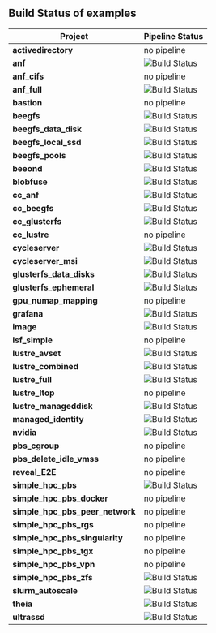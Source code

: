 ## Build Status of examples

| Project                                        | Pipeline Status |
|------------------------------------------------|-----------------|
| **activedirectory**                            | no pipeline     |
| **anf**                                        | ![Build Status](https://azurecat.visualstudio.com/hpccat/_apis/build/status/azhpc/examples/anf?branchName=master) |
| **anf_cifs**                                   | no pipeline |
| **anf_full**                                   | ![Build Status](https://azurecat.visualstudio.com/hpccat/_apis/build/status/azhpc/examples/anf-full?branchName=master) |
| **bastion**                                    | no pipeline |
| **beegfs**                                     | ![Build Status](https://azurecat.visualstudio.com/hpccat/_apis/build/status/azhpc/examples/beegfs?branchName=master) |
| **beegfs_data_disk**                           | ![Build Status](https://azurecat.visualstudio.com/hpccat/_apis/build/status/azhpc/examples/beegfs_data_disk?branchName=master) |
| **beegfs_local_ssd**                           | ![Build Status](https://azurecat.visualstudio.com/hpccat/_apis/build/status/azhpc/examples/beegfs_local_ssd?branchName=master) |
| **beegfs_pools**                               | ![Build Status](https://azurecat.visualstudio.com/hpccat/_apis/build/status/azhpc/examples/beegfs_pools?branchName=master) |
| **beeond**                                     | ![Build Status](https://azurecat.visualstudio.com/hpccat/_apis/build/status/azhpc/examples/beeond?branchName=master) |
| **blobfuse**                                   | ![Build Status](https://azurecat.visualstudio.com/hpccat/_apis/build/status/azhpc/examples/blobfuse?branchName=master) |
| **cc_anf**                                     | ![Build Status](https://azurecat.visualstudio.com/hpccat/_apis/build/status/azhpc/examples/cc_anf?branchName=master) |
| **cc_beegfs**                                  | ![Build Status](https://azurecat.visualstudio.com/hpccat/_apis/build/status/azhpc/examples/cc_beegfs?branchName=master) |
| **cc_glusterfs**                               | ![Build Status](https://azurecat.visualstudio.com/hpccat/_apis/build/status/azhpc/examples/cc_glusterfs?branchName=master) |
| **cc_lustre**                                  | no pipeline |
| **cycleserver**                                | ![Build Status](https://azurecat.visualstudio.com/hpccat/_apis/build/status/azhpc/examples/cycleserver?branchName=master) |
| **cycleserver_msi**                            | ![Build Status](https://azurecat.visualstudio.com/hpccat/_apis/build/status/azhpc/examples/cycleserver_msi?branchName=master) |
| **glusterfs_data_disks**                       | ![Build Status](https://azurecat.visualstudio.com/hpccat/_apis/build/status/azhpc/examples/glusterfs_data_disks?branchName=master) |
| **glusterfs_ephemeral**                        | ![Build Status](https://azurecat.visualstudio.com/hpccat/_apis/build/status/azhpc/examples/glusterfs_ephemeral?branchName=master) |
| **gpu_numap_mapping**                          | no pipeline |
| **grafana**                                    | ![Build Status](https://azurecat.visualstudio.com/hpccat/_apis/build/status/azhpc/examples/grafana?branchName=master) |
| **image**                                      | ![Build Status](https://azurecat.visualstudio.com/hpccat/_apis/build/status/azhpc/examples/image?branchName=master) |
| **lsf_simple**                                 | no pipeline |
| **lustre_avset**                               | ![Build Status](https://azurecat.visualstudio.com/hpccat/_apis/build/status/azhpc/examples/lustre_avset?branchName=master) |
| **lustre_combined**                            | ![Build Status](https://azurecat.visualstudio.com/hpccat/_apis/build/status/azhpc/examples/lustre_combined?branchName=master) |
| **lustre_full**                                | ![Build Status](https://azurecat.visualstudio.com/hpccat/_apis/build/status/azhpc/examples/lustre_full?branchName=master) |
| **lustre_ltop**                                | no pipeline |
| **lustre_manageddisk**                         | ![Build Status](https://azurecat.visualstudio.com/hpccat/_apis/build/status/azhpc/examples/lustre_manageddisk?branchName=master) |
| **managed_identity**                           | ![Build Status](https://azurecat.visualstudio.com/hpccat/_apis/build/status/azhpc/examples/managed_identity?branchName=master) |
| **nvidia**                                     | ![Build Status](https://azurecat.visualstudio.com/hpccat/_apis/build/status/azhpc/examples/nvidia?branchName=master) |
| **pbs_cgroup**                                 | no pipeline |
| **pbs_delete_idle_vmss**                       | no pipeline |
| **reveal_E2E**                                 | no pipeline |
| **simple_hpc_pbs**                             | ![Build Status](https://azurecat.visualstudio.com/hpccat/_apis/build/status/azhpc/examples/simple_hpc_pbs?branchName=master) |
| **simple_hpc_pbs_docker**                      | no pipeline |
| **simple_hpc_pbs_peer_network**                | no pipeline |
| **simple_hpc_pbs_rgs**                         | no pipeline |
| **simple_hpc_pbs_singularity**                 | no pipeline |
| **simple_hpc_pbs_tgx**                         | no pipeline |
| **simple_hpc_pbs_vpn**                         | no pipeline |
| **simple_hpc_pbs_zfs**                         | ![Build Status](https://azurecat.visualstudio.com/hpccat/_apis/build/status/azhpc/examples/simple_hpc_pbs_zfs?branchName=master) |
| **slurm_autoscale**                            | ![Build Status](https://azurecat.visualstudio.com/hpccat/_apis/build/status/azhpc/examples/slurm_autoscale?branchName=master) |
| **theia**                                      | ![Build Status](https://azurecat.visualstudio.com/hpccat/_apis/build/status/azhpc/examples/theia?branchName=master) |
| **ultrassd**                                      | ![Build Status](https://azurecat.visualstudio.com/hpccat/_apis/build/status/azhpc/examples/ultrassd?branchName=master) |
